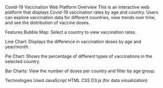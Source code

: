 Covid-19 Vaccination Web Platform
Overview
This is an interactive web platform that displays Covid-19 vaccination rates by age and country. Users can explore vaccination data for different countries, view trends over time, and see the distribution of vaccine doses.

Features
Bubble Map: Select a country to view vaccination rates.

Line Chart: Displays the difference in vaccination doses by age and year/month.

Pie Chart: Shows the percentage of different types of vaccinations in the selected country.

Bar Charts: View the number of doses per country and filter by age group.

Technologies Used
JavaScript
HTML
CSS
D3.js (for data visualization)

